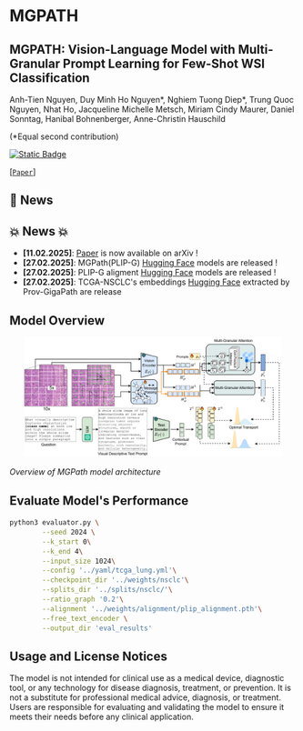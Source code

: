 # MGPATH
## MGPATH: Vision-Language Model with Multi-Granular Prompt Learning for Few-Shot WSI Classification

Anh-Tien Nguyen, Duy Minh Ho Nguyen*, Nghiem Tuong Diep*, Trung Quoc Nguyen, Nhat Ho, Jacqueline Michelle Metsch, Miriam Cindy Maurer, Daniel Sonntag, Hanibal Bohnenberger, Anne-Christin Hauschild

(*Equal second contribution)

[![Static Badge](https://img.shields.io/badge/License-MGPath-brightgreen?link=https%3A%2F%2Fgithub.com%2FHauschildLab%2FMGPATH%2F)]()

[[`Paper`](https://arxiv.org/abs/2502.07409)]

## 📢 News

## 💥 News 💥
- **[11.02.2025]**: [Paper](https://arxiv.org/abs/2502.07409) is now available on arXiv !
- **[27.02.2025]**: MGPath(PLIP-G) [Hugging Face](https://huggingface.co/tiennguyen/MGPATH/tree/main) models are released !
- **[27.02.2025]**: PLIP-G aligment [Hugging Face](https://huggingface.co/tiennguyen/MGPATH/tree/main) models are released !
- **[27.02.2025]**: TCGA-NSCLC's embeddings [Hugging Face](https://huggingface.co/datasets/tiennguyen/MGPATH) extracted by Prov-GigaPath are release 

## Model Overview

<p align="center">
    <img src="docs/images/MGPATH-detail.png" width="90%"> <br>

  *Overview of MGPath model architecture*

</p>

## Evaluate Model's Performance

```bash
python3 evaluator.py \
        --seed 2024 \
        --k_start 0\
        --k_end 4\
        --input_size 1024\
        --config '../yaml/tcga_lung.yml'\
        --checkpoint_dir '../weights/nsclc'\
        --splits_dir '../splits/nsclc/'\
        --ratio_graph '0.2'\
        --alignment '../weights/alignment/plip_alignment.pth'\
        --free_text_encoder \
        --output_dir 'eval_results'
```

## Usage and License Notices

The model is not intended for clinical use as a medical device, diagnostic tool, or any technology for disease diagnosis, treatment, or prevention. It is not a substitute for professional medical advice, diagnosis, or treatment. Users are responsible for evaluating and validating the model to ensure it meets their needs before any clinical application.
